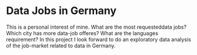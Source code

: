 # Data Jobs in Germany
This is a personal interest of mine. What are the most requesteddata jobs? Which city has more data-job offeres? What are the languages requirement? In this project I look forward to do an exploratory data analysis of the job-market related to data in Germany. 

